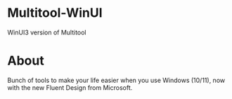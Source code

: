 # Multitool-WinUI
WinUI3 version of Multitool

# About
Bunch of tools to make your life easier when you use Windows (10/11), now with the new Fluent Design from Microsoft.
